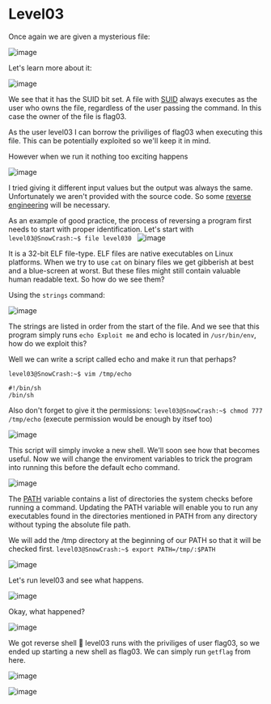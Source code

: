 # Level03
Once again we are given a mysterious file:

![image](https://github.com/user-attachments/assets/21f69c42-1945-4a6b-b2ca-ebd4b3210196)

Let's learn more about it:

![image](https://github.com/user-attachments/assets/18448ea6-339b-4ca5-ae23-835f47bde88d)

We see that it has the SUID bit set. A file with [SUID](https://www.redhat.com/sysadmin/suid-sgid-sticky-bit) always executes as the user who owns the file, regardless of the user passing the command. In this case the owner of the file is flag03.

As the user level03 I can borrow the priviliges of flag03 when executing this file. This can be potentially exploited so we'll keep it in mind.

However when we run it nothing too exciting happens

![image](https://github.com/user-attachments/assets/d950f2fa-c121-4211-a6e5-61d50bf0e5dc)

I tried giving it different input values but the output was always the same. Unfortunately we aren't provided with the source code. So some [reverse engineering](https://www.codementor.io/@packt/reverse-engineering-a-linux-executable-hello-world-rjceryk5d) will be necessary.

As an example of good practice, the process of reversing a program first needs to start with proper identification. Let's start with `level03@SnowCrash:~$ file level030
`
![image](https://github.com/user-attachments/assets/60243797-a254-4474-901a-3fabebef1c88)

It is a 32-bit ELF file-type. ELF files are native executables on Linux platforms. When we try to use `cat` on binary files we get gibberish at best and a blue-screen at worst. But these files might still contain valuable human readable text. So how do we see them?

Using the `strings` command:

![image](https://github.com/user-attachments/assets/ce0aeba4-7c6b-4bdb-b642-2dd44d1d81d2)

The strings are listed in order from the start of the file. And we see that this program simply runs `echo Exploit me` and echo is located in `/usr/bin/env`, how do we exploit this?

Well we can write a script called echo and make it run that perhaps?

`level03@SnowCrash:~$ vim /tmp/echo`

```
#!/bin/sh
/bin/sh
```
Also don't forget to give it the permissions: `level03@SnowCrash:~$ chmod 777 /tmp/echo` (execute permission would be enough by itsef too) 

![image](https://github.com/user-attachments/assets/14369589-b885-4a9c-b9c6-76e0c96f08ea)

This script will simply invoke a new shell. We'll soon see how that becomes useful. 
Now we will change the enviroment variables to trick the program into running this before the default echo command.

![image](https://github.com/user-attachments/assets/a935bf82-f56c-44c0-bd70-0aa192e02823)

The [PATH](https://www.digitalocean.com/community/tutorials/how-to-view-and-update-the-linux-path-environment-variable) variable contains a list of directories the system checks before running a command. Updating the PATH variable will enable you to run any executables found in the directories mentioned in PATH from any directory without typing the absolute file path.

We will add the /tmp directory at the beginning of our PATH so that it will be checked first. `level03@SnowCrash:~$ export PATH=/tmp/:$PATH`

![image](https://github.com/user-attachments/assets/8f285853-333c-4da1-82af-a10dd10c231c)

Let's run level03 and see what happens.

![image](https://github.com/user-attachments/assets/2d868c60-db28-4640-93b1-353f72b26876)

Okay, what happened?

![image](https://github.com/user-attachments/assets/3f3436bd-2cb9-46d8-b4d1-b275eb9f864e)

We got reverse shell 🎉 level03 runs with the priviliges of user flag03, so we ended up starting a new shell as flag03.
We can simply run `getflag` from here.

![image](https://github.com/user-attachments/assets/f11312ea-28ea-4183-b56f-171b1bb2de57)

![image](https://github.com/user-attachments/assets/767fd644-da97-4bef-bb30-f5169509080f)
